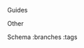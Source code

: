 
[](/)
Guides
[](/getting-started)
[](/understanding-chalet-json)

Other
[](/contact)

<!-- Dev -->
<!-- [](/sandbox) -->

Schema
[](/changelog)
:branches
:tags
